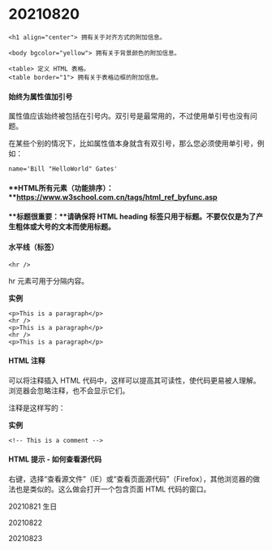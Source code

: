 # 20210820



```
<h1 align="center"> 拥有关于对齐方式的附加信息。
```

```
<body bgcolor="yellow"> 拥有关于背景颜色的附加信息。
```

```
<table> 定义 HTML 表格。
<table border="1"> 拥有关于表格边框的附加信息。
```



#### 始终为属性值加引号

属性值应该始终被包括在引号内。双引号是最常用的，不过使用单引号也没有问题。

在某些个别的情况下，比如属性值本身就含有双引号，那么您必须使用单引号，例如：

```
name='Bill "HelloWorld" Gates'
```



#### **HTML所有元素（功能排序）：**https://www.w3school.com.cn/tags/html_ref_byfunc.asp



#### **标题很重要：**请确保将 HTML heading 标签只用于标题。不要仅仅是为了产生粗体或大号的文本而使用标题。



#### 水平线（标签）

```
<hr />
```

hr 元素可用于分隔内容。

**实例**

```
<p>This is a paragraph</p>
<hr />
<p>This is a paragraph</p>
<hr />
<p>This is a paragraph</p>
```



#### HTML 注释

可以将注释插入 HTML 代码中，这样可以提高其可读性，使代码更易被人理解。浏览器会忽略注释，也不会显示它们。

注释是这样写的：

**实例**

```
<!-- This is a comment -->
```



#### HTML 提示 - 如何查看源代码

右键，选择“查看源文件”（IE）或“查看页面源代码”（Firefox），其他浏览器的做法也是类似的。这么做会打开一个包含页面 HTML 代码的窗口。



20210821 生日

20210822

20210823